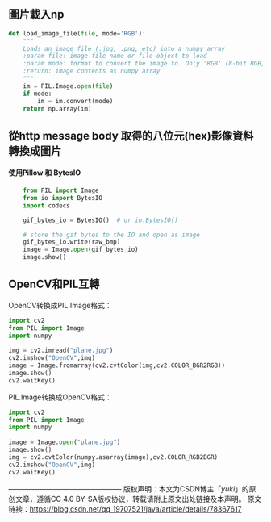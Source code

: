 ## 圖片載入np
```python
def load_image_file(file, mode='RGB'):
    """
    Loads an image file (.jpg, .png, etc) into a numpy array
    :param file: image file name or file object to load
    :param mode: format to convert the image to. Only 'RGB' (8-bit RGB, 3 channels) and 'L' (black and white) are supported.
    :return: image contents as numpy array
    """
    im = PIL.Image.open(file)
    if mode:
        im = im.convert(mode)
    return np.array(im)
```

## 從http message body 取得的八位元(hex)影像資料轉換成圖片
#### 使用Pillow 和 BytesIO
```python
    from PIL import Image
    from io import BytesIO
    import codecs

    gif_bytes_io = BytesIO()  # or io.BytesIO()

    # store the gif bytes to the IO and open as image
    gif_bytes_io.write(raw_bmp)
    image = Image.open(gif_bytes_io)
    image.show()
```

## OpenCV和PIL互轉

OpenCV转换成PIL.Image格式：

```python
import cv2  
from PIL import Image  
import numpy  
  
img = cv2.imread("plane.jpg")  
cv2.imshow("OpenCV",img)  
image = Image.fromarray(cv2.cvtColor(img,cv2.COLOR_BGR2RGB))  
image.show()  
cv2.waitKey()  
```


PIL.Image转换成OpenCV格式：
```python
import cv2  
from PIL import Image  
import numpy  
  
image = Image.open("plane.jpg")  
image.show()  
img = cv2.cvtColor(numpy.asarray(image),cv2.COLOR_RGB2BGR)  
cv2.imshow("OpenCV",img)  
cv2.waitKey()
```

————————————————
版权声明：本文为CSDN博主「_yuki_」的原创文章，遵循CC 4.0 BY-SA版权协议，转载请附上原文出处链接及本声明。
原文链接：https://blog.csdn.net/qq_19707521/java/article/details/78367617
